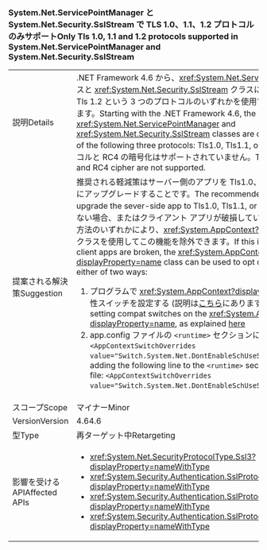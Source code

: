 ### <a name="only-tls-10-11-and-12-protocols-supported-in-systemnetservicepointmanager-and-systemnetsecuritysslstream"></a><span data-ttu-id="53b65-101">System.Net.ServicePointManager と System.Net.Security.SslStream で TLS 1.0、1.1、1.2 プロトコルのみサポート</span><span class="sxs-lookup"><span data-stu-id="53b65-101">Only Tls 1.0, 1.1 and 1.2 protocols supported in System.Net.ServicePointManager and System.Net.Security.SslStream</span></span>

|   |   |
|---|---|
|<span data-ttu-id="53b65-102">説明</span><span class="sxs-lookup"><span data-stu-id="53b65-102">Details</span></span>|<span data-ttu-id="53b65-103">.NET Framework 4.6 から、<xref:System.Net.ServicePointManager> クラスと <xref:System.Net.Security.SslStream> クラスには、Tls1.0、Tls1.1、Tls 1.2 という 3 つのプロトコルのいずれかを使用することのみが許可されます。</span><span class="sxs-lookup"><span data-stu-id="53b65-103">Starting with the .NET Framework 4.6, the <xref:System.Net.ServicePointManager> and <xref:System.Net.Security.SslStream> classes are only allowed to use one of the following three protocols: Tls1.0, Tls1.1, or Tls1.2.</span></span> <span data-ttu-id="53b65-104">SSL3.0 プロトコルと RC4 の暗号化はサポートされていません。</span><span class="sxs-lookup"><span data-stu-id="53b65-104">The SSL3.0 protocol and RC4 cipher are not supported.</span></span>|
|<span data-ttu-id="53b65-105">提案される解決策</span><span class="sxs-lookup"><span data-stu-id="53b65-105">Suggestion</span></span>|<span data-ttu-id="53b65-106">推奨される軽減策はサーバー側のアプリを Tls1.0、Tls1.1、または Tls1.2 にアップグレードすることです。</span><span class="sxs-lookup"><span data-stu-id="53b65-106">The recommended mitigation is to upgrade the sever-side app to Tls1.0, Tls1.1, or Tls1.2.</span></span> <span data-ttu-id="53b65-107">これが現実的でない場合、またはクライアント アプリが破損している場合は、次の 2 つの方法のいずれかにより、<xref:System.AppContext?displayProperty=name> クラスを使用してこの機能を除外できます。</span><span class="sxs-lookup"><span data-stu-id="53b65-107">If this is not feasible, or if client apps are broken, the <xref:System.AppContext?displayProperty=name> class can be used to opt out of this feature in either of two ways:</span></span><ol><li><span data-ttu-id="53b65-108">プログラムで <xref:System.AppContext?displayProperty=name> の互換性スイッチを設定する (説明は[こちら](http://blogs.msdn.com/b/dotnet/archive/2015/04/29/net-announcements-at-build-2015.aspx#dotnet46)にあります)</span><span class="sxs-lookup"><span data-stu-id="53b65-108">By programmatically setting compat switches on the <xref:System.AppContext?displayProperty=name>, as explained [here](http://blogs.msdn.com/b/dotnet/archive/2015/04/29/net-announcements-at-build-2015.aspx#dotnet46)</span></span></li><li><span data-ttu-id="53b65-109">app.config ファイルの <code>&lt;runtime&gt;</code> セクションに次の行を追加する: <code>&lt;AppContextSwitchOverrides value=&quot;Switch.System.Net.DontEnableSchUseStrongCrypto=true&quot;/&gt;</code></span><span class="sxs-lookup"><span data-stu-id="53b65-109">By adding the following line to the <code>&lt;runtime&gt;</code> section of the app.config file: <code>&lt;AppContextSwitchOverrides value=&quot;Switch.System.Net.DontEnableSchUseStrongCrypto=true&quot;/&gt;</code>;</span></span></li></ol>|
|<span data-ttu-id="53b65-110">スコープ</span><span class="sxs-lookup"><span data-stu-id="53b65-110">Scope</span></span>|<span data-ttu-id="53b65-111">マイナー</span><span class="sxs-lookup"><span data-stu-id="53b65-111">Minor</span></span>|
|<span data-ttu-id="53b65-112">Version</span><span class="sxs-lookup"><span data-stu-id="53b65-112">Version</span></span>|<span data-ttu-id="53b65-113">4.6</span><span class="sxs-lookup"><span data-stu-id="53b65-113">4.6</span></span>|
|<span data-ttu-id="53b65-114">型</span><span class="sxs-lookup"><span data-stu-id="53b65-114">Type</span></span>|<span data-ttu-id="53b65-115">再ターゲット中</span><span class="sxs-lookup"><span data-stu-id="53b65-115">Retargeting</span></span>|
|<span data-ttu-id="53b65-116">影響を受ける API</span><span class="sxs-lookup"><span data-stu-id="53b65-116">Affected APIs</span></span>|<ul><li><xref:System.Net.SecurityProtocolType.Ssl3?displayProperty=nameWithType></li><li><xref:System.Security.Authentication.SslProtocols.None?displayProperty=nameWithType></li><li><xref:System.Security.Authentication.SslProtocols.Ssl2?displayProperty=nameWithType></li><li><xref:System.Security.Authentication.SslProtocols.Ssl3?displayProperty=nameWithType></li></ul>|

